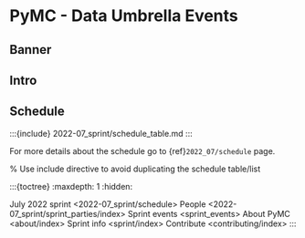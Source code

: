 
# PyMC - Data Umbrella Events

<meta name="twitter:card" content="summary_large_image">
<meta name="twitter:title" content="PyMC - Data Umbrella Series">
<meta name="twitter:description" content=" ">
<meta name="twitter:image" content="https://raw.githubusercontent.com/pymc-devs/sprint-pymc-data-umbrella/main/_static/share_banner.png">

## Banner

## Intro

## Schedule

:::{include} 2022-07_sprint/schedule_table.md
:::

For more details about the schedule go to {ref}`2022_07/schedule` page.

% Use include directive to avoid duplicating the schedule table/list

:::{toctree}
:maxdepth: 1
:hidden:

July 2022 sprint <2022-07_sprint/schedule>
People <2022-07_sprint/sprint_parties/index>
Sprint events <sprint_events>
About PyMC <about/index>
Sprint info <sprint/index>
Contribute <contributing/index>
:::
